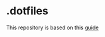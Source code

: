 # .dotfiles
This repository is based on this [guide](https://drewdevault.com/2019/12/30/dotfiles.html)
